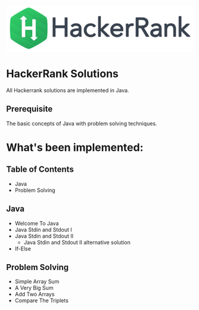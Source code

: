 <p align="center"><img src="pictures/hackerrank.png"></p>

# HackerRank Solutions
All Hackerrank solutions are implemented in Java.

## Prerequisite
The basic concepts of Java with problem solving techniques.

# What's been implemented:

## Table of Contents
- Java
- Problem Solving

## Java
- Welcome To Java
- Java Stdin and Stdout I
- Java Stdin and Stdout II
	- Java Stdin and Stdout II alternative solution
- If-Else

## Problem Solving
- Simple Array Sum
- A Very Big Sum
- Add Two Arrays
- Compare The Triplets